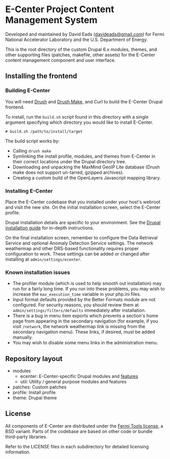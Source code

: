 # E-Center Project Content Management System

Developed and maintained by David Eads (davideads@gmail.com) for Fermi National
Accelerator Laboratory and the U.S. Department of Energy.

This is the root directory of the custom Drupal 6.x modules, themes, and other
supporting files (patches, makefile, other assets) for the E-Center content
management component and user interface.

## Installing the frontend

### Building E-Center

You will need [Drush][drush] and [Drush Make][drush_make], and Curl to build the
E-Center Drupal frontend.

To install, run the `build.sh` script found in this directory with a single
argument specifying which directory you would like to install E-Center.

    # build.sh /path/to/install/target

The build script works by:

 * Calling `drush make`
 * Symlinking the install profile, modules, and themes from E-Center in their
correct locations under the Drupal directory tree.
 * Downloading and unpacking the MaxMind GeoIP Lite database (Drush make does
not support un-tarred, gzipped archives).
 * Creating a custom build of the OpenLayers Javascript mapping library.

### Installing E-Center

Place the E-Center codebase that you installed under your host's webroot and
visit the new site. On the initial installation screen, select the E-Center 
profile.

Drupal installation details are specific to your environment. See the
[Drupal installation guide][drupal_install] for in-depth instructions.

On the final installation screen, remember to configure the Data
Retrieval Service and optional Anomaly Detection Service settings. The network
weathermap and other DRS-based functionality requires proper configuration
to work. These settings can be added or changed after installing at 
`admin/settings/ecenter`.

### Known installation issues

 * The profiler module (which is used to help smooth out installation) may run
for a fairly long time. If you run into these problems, you may wish to increase
the `max_execution_time` variable in your php.ini files.
 * Input format defaults provided by the Better Formats module are not configured.
For security reasons, you should review them at `admin/settings/filters/defaults`
immediately after installation.
 * There is a bug in menu item exports which prevents a section's home page from 
appearing in the secondary navigation (for example, if you visit `/network`, the 
network weathermap link is missing from the secondary navigation menu). These
links, if desired, must be added manually.
 * You may wish to disable some menu links in the administration menu.

## Repository layout

 * modules
   * ecenter: E-Center-specific Drupal modules and [features][features]
   * util: Utility / general purpose modules and features
 * patches: Custom patches
 * profile: Install profile
 * theme: Drupal theme

## License

All components of E-Center are distributed under the [Fermi Tools
license][fermitools], a BSD variant. Parts of the codebase are based on other 
code or bundle third-party libraries.

Refer to the LICENSE files in each subdirectory for detailed licensing
information.

 [drush]: http://drupal.org/project/drush
 [drush_make]: http://drupal.org/project/drush_make
 [features]: http://drupal.org/project/features
 [fermitools]: http://fermitools.fnal.gov/about/terms.html
 [drupal_install]: http://drupal.org/documentation/install
